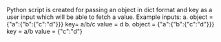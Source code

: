 Python script is created for passing an object in dict format and key as a user input which will be able to fetch a value.
Example inputs:
a. object = {"a":{"b":{"c":"d"}}}
   key= a/b/c
   value = d
b. object = {"a":{"b":{"c":"d"}}}
   key = a/b
   value = {"c":"d"}
